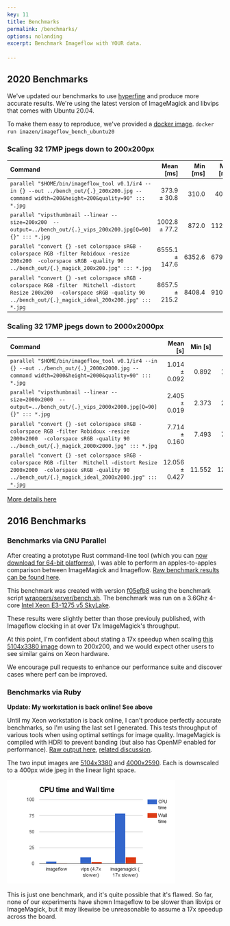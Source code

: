 ```yaml
---
key: 11
title: Benchmarks
permalink: /benchmarks/
options: nolanding
excerpt: Benchmark Imageflow with YOUR data.

---
```


## 2020 Benchmarks

We've updated our benchmarks to use [hyperfine](https://github.com/sharkdp/hyperfine) and produce more accurate results. We're using the latest version of ImageMagick and libvips that comes with Ubuntu 20.04. 

To make them easy to reproduce, we've provided a [docker image](https://github.com/imazen/imageflow/tree/master/docker/imageflow_bench_ubuntu20). `docker run imazen/imageflow_bench_ubuntu20`

### Scaling 32 17MP jpegs down to 200x200px

| Command | Mean [ms] | Min [ms] | Max [ms] | Relative |
|:---|---:|---:|---:|---:|
| `parallel "$HOME/bin/imageflow_tool v0.1/ir4 --in {} --out ../bench_out/{.}_200x200.jpg --command width=200&height=200&quality=90" ::: *.jpg` | 373.9 ± 30.8 | 310.0 | 409.8 | 1.00 |
| `parallel "vipsthumbnail --linear --size=200x200  --output=../bench_out/{.}_vips_200x200.jpg[Q=90] {}" ::: *.jpg` | 1002.8 ± 77.2 | 872.0 | 1123.7 | 2.68 ± 0.30 |
| `parallel "convert {} -set colorspace sRGB -colorspace RGB -filter Robidoux -resize 200x200  -colorspace sRGB -quality 90 ../bench_out/{.}_magick_200x200.jpg" ::: *.jpg` | 6555.1 ± 147.6 | 6352.6 | 6794.0 | 17.53 ± 1.50 |
| `parallel "convert {} -set colorspace sRGB -colorspace RGB -filter  Mitchell -distort Resize 200x200  -colorspace sRGB -quality 90 ../bench_out/{.}_magick_ideal_200x200.jpg" ::: *.jpg` | 8657.5 ± 215.2 | 8408.4 | 9105.4 | 23.15 ± 1.99 |

### Scaling 32 17MP jpegs down to 2000x2000px

| Command | Mean [s] | Min [s] | Max [s] | Relative |
|:---|---:|---:|---:|---:|
| `parallel "$HOME/bin/imageflow_tool v0.1/ir4 --in {} --out ../bench_out/{.}_2000x2000.jpg --command width=2000&height=2000&quality=90" ::: *.jpg` | 1.014 ± 0.092 | 0.892 | 1.172 | 1.00 |
| `parallel "vipsthumbnail --linear --size=2000x2000  --output=../bench_out/{.}_vips_2000x2000.jpg[Q=90] {}" ::: *.jpg` | 2.405 ± 0.019 | 2.373 | 2.449 | 2.37 ± 0.22 |
| `parallel "convert {} -set colorspace sRGB -colorspace RGB -filter Robidoux -resize 2000x2000  -colorspace sRGB -quality 90 ../bench_out/{.}_magick_2000x2000.jpg" ::: *.jpg` | 7.714 ± 0.160 | 7.493 | 7.918 | 7.61 ± 0.71 |
| `parallel "convert {} -set colorspace sRGB -colorspace RGB -filter  Mitchell -distort Resize 2000x2000  -colorspace sRGB -quality 90 ../bench_out/{.}_magick_ideal_2000x2000.jpg" ::: *.jpg` | 12.056 ± 0.427 | 11.552 | 12.759 | 11.89 ± 1.16 |

[More details here](https://github.com/imazen/imageflow/tree/master/docker/imageflow_bench_ubuntu20)


## 2016 Benchmarks

### Benchmarks via GNU Parallel

After creating a prototype Rust command-line tool (which you can [now download for 64-bit platforms](https://www.kickstarter.com/projects/njones/imageflow-respect-the-pixels-a-secure-alt-to-image/posts/1598662)), I was able to perform an apples-to-apples comparison between ImageMagick and Imageflow. [Raw benchmark results can be found here](https://gist.github.com/lilith/3c8e3600bfd5e440ecde670239d366dd).

This benchmark was created with version [f05efb8](https://github.com/imazen/imageflow/commit/f05efb89f993827936693e98d39adb31057ec270) using the benchmark script [wrappers/server/bench.sh](https://github.com/imazen/imageflow/blob/f05efb89f993827936693e98d39adb31057ec270/wrappers/server/bench.sh). The benchmark was run on a 3.6Ghz 4-core [Intel Xeon E3-1275 v5 SkyLake](https://gist.github.com/lilith/1a4394f994a542957f89a674ec83312b). 

These results were slightly better than those previouly published, with Imageflow clocking in at over 17x ImageMagick's throughput. 

At this point, I'm confident about stating a 17x speedup when scaling [this 5104x3380 image](https://s3-us-west-2.amazonaws.com/imageflow-resources/test_inputs/u1.jpg) down to 200x200, and we would expect other users to see similar gains on Xeon hardware.  

We encourage pull requests to enhance our performance suite and discover cases where perf can be improved. 

### Benchmarks via Ruby 

**Update: My workstation is back online! See above**

Until my Xeon workstation is back online, I can't produce perfectly accurate benchmarks, so I'm using the last set I generated. This tests throughput of various tools when using optimal settings for image quality. ImageMagick is compiled with HDRI to prevent banding (but also has OpenMP enabled for performance). [Raw output here](https://gist.github.com/lilith/7808d4ba10b8a6f8d3d30e5c8e14b47a), [related discussion](https://github.com/jcupitt/libvips/issues/416).

The two input images are [5104x3380](https://s3-us-west-2.amazonaws.com/imageflow-resources/test_inputs/u1.jpg) and [4000x2590](https://s3-us-west-2.amazonaws.com/imageflow-resources/test_inputs/u6.jpg). Each is downscaled to a 400px wide jpeg in the linear light space. 

![](/images/bench1.png)

This is just one benchmark, and it's quite possible that it's flawed. So far, none of our experiments have shown Imageflow to be slower than libvips or ImageMagick, but it may likewise be unreasonable to assume a 17x speedup across the board. 
